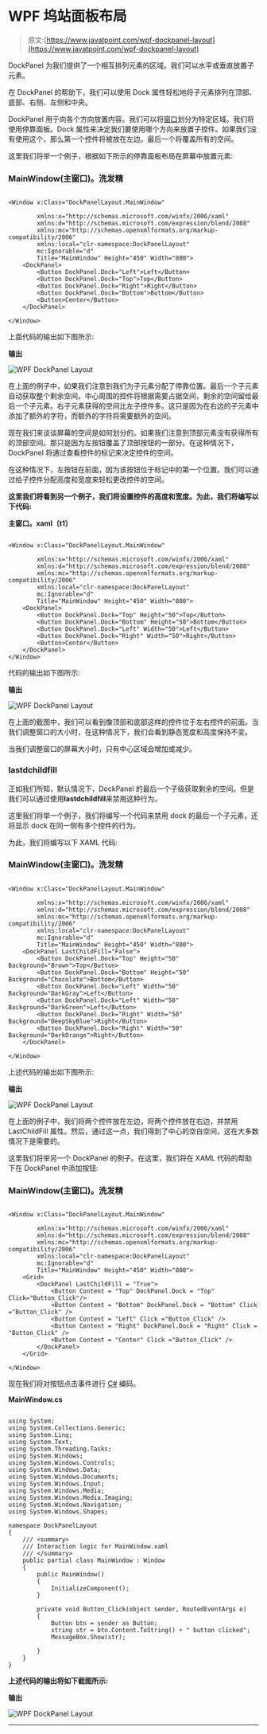 # WPF 坞站面板布局

> 原文:[https://www.javatpoint.com/wpf-dockpanel-layout](https://www.javatpoint.com/wpf-dockpanel-layout)

DockPanel 为我们提供了一个相互排列元素的区域。我们可以水平或垂直放置子元素。

在 DockPanel 的帮助下，我们可以使用 Dock 属性轻松地将子元素排列在顶部、底部、右侧、左侧和中央。

DockPanel 用于向各个方向放置内容。我们可以将[窗口](https://www.javatpoint.com/windows)划分为特定区域。我们将使用停靠面板。Dock 属性来决定我们要使用哪个方向来放置子控件。如果我们没有使用这个，那么第一个控件将被放在左边。最后一个将覆盖所有的空间。

这里我们将举一个例子，根据如下所示的停靠面板布局在屏幕中放置元素:

### MainWindow(主窗口)。洗发精

```

<Window x:Class="DockPanelLayout.MainWindow"

        xmlns:x="http://schemas.microsoft.com/winfx/2006/xaml"
        xmlns:d="http://schemas.microsoft.com/expression/blend/2008"
        xmlns:mc="http://schemas.openxmlformats.org/markup-compatibility/2006"
        xmlns:local="clr-namespace:DockPanelLayout"
        mc:Ignorable="d"
        Title="MainWindow" Height="450" Width="800">
    <DockPanel>
        <Button DockPanel.Dock="Left">Left</Button>
        <Button DockPanel.Dock="Top">Top</Button>
        <Button DockPanel.Dock="Right">Right</Button>
        <Button DockPanel.Dock="Bottom">Bottom</Button>
        <Button>Center</Button>
    </DockPanel>

</Window>

```

上面代码的输出如下图所示:

**输出**

![WPF DockPanel Layout](../Images/2354df5a4fed7bfb84e13022cbd22e4e.png)

在上面的例子中，如果我们注意到我们为子元素分配了停靠位置。最后一个子元素自动获取整个剩余空间。中心周围的控件将根据需要占据空间，剩余的空间留给最后一个子元素。右子元素获得的空间比左子控件多。这只是因为在右边的子元素中添加了额外的字符，而额外的字符将需要额外的空间。

现在我们来谈谈屏幕的空间是如何划分的。如果我们注意到顶部元素没有获得所有的顶部空间。那只是因为左按钮覆盖了顶部按钮的一部分。在这种情况下，DockPanel 将通过查看控件的标记来决定控件的空间。

在这种情况下，左按钮在前面，因为该按钮位于标记中的第一个位置。我们可以通过给子控件分配高度和宽度来轻松更改控件的空间。

**这里我们将看到另一个例子，我们将设置控件的高度和宽度。为此，我们将编写以下代码:**

**主窗口。xaml〔t1〕**

```

<Window x:Class="DockPanelLayout.MainWindow"

        xmlns:x="http://schemas.microsoft.com/winfx/2006/xaml"
        xmlns:d="http://schemas.microsoft.com/expression/blend/2008"
        xmlns:mc="http://schemas.openxmlformats.org/markup-compatibility/2006"
        xmlns:local="clr-namespace:DockPanelLayout"
        mc:Ignorable="d"
        Title="MainWindow" Height="450" Width="800">
    <DockPanel>
        <Button DockPanel.Dock="Top" Height="50">Top</Button>
        <Button DockPanel.Dock="Bottom" Height="50">Bottom</Button>
        <Button DockPanel.Dock="Left" Width="50">Left</Button>
        <Button DockPanel.Dock="Right" Width="50">Right</Button>
        <Button>Center</Button>
    </DockPanel>
</Window>

```

代码的输出如下图所示:

**输出**

![WPF DockPanel Layout](../Images/db5f1df396a0b7aa62fb7437019db0fd.png)

在上面的截图中，我们可以看到像顶部和底部这样的控件位于左右控件的前面。当我们调整窗口的大小时，在这种情况下，我们会看到静态宽度和高度保持不变。

当我们调整窗口的屏幕大小时，只有中心区域会增加或减少。

### lastdchildfill

正如我们所知，默认情况下，DockPanel 的最后一个子级获取剩余的空间。但是我们可以通过使用**lastdchildfill**来禁用这种行为。

这里我们将举一个例子，我们将编写一个代码来禁用 dock 的最后一个子元素，还将显示 dock 在同一侧有多个控件的行为。

为此，我们将编写以下 XAML 代码:

### MainWindow(主窗口)。洗发精

```

<Window x:Class="DockPanelLayout.MainWindow"

        xmlns:x="http://schemas.microsoft.com/winfx/2006/xaml"
        xmlns:d="http://schemas.microsoft.com/expression/blend/2008"
        xmlns:mc="http://schemas.openxmlformats.org/markup-compatibility/2006"
        xmlns:local="clr-namespace:DockPanelLayout"
        mc:Ignorable="d"
        Title="MainWindow" Height="450" Width="800">
    <DockPanel LastChildFill="False">
        <Button DockPanel.Dock="Top" Height="50" Background="Brown">Top</Button>
        <Button DockPanel.Dock="Bottom" Height="50" Background="Chocolate">Bottom</Button>
        <Button DockPanel.Dock="Left" Width="50" Background="DarkGray">Left</Button>
        <Button DockPanel.Dock="Left" Width="50" Background="DarkGreen">Left</Button>
        <Button DockPanel.Dock="Right" Width="50" Background="DeepSkyBlue">Right</Button>
        <Button DockPanel.Dock="Right" Width="50" Background="DarkOrange">Right</Button>
    </DockPanel>

</Window>

```

上述代码的输出如下图所示:

**输出**

![WPF DockPanel Layout](../Images/9eaa3a824bd2ca84e58db64ec630e6dd.png)

在上面的例子中，我们将两个控件放在左边，将两个控件放在右边，并禁用 LastChildFill 属性。然后，通过这一点，我们得到了中心的空白空间，这在大多数情况下是需要的。

这里我们将举另一个 DockPanel 的例子。在这里，我们将在 XAML 代码的帮助下在 DockPanel 中添加按钮:

### MainWindow(主窗口)。洗发精

```

<Window x:Class="DockPanelLayout.MainWindow"

        xmlns:x="http://schemas.microsoft.com/winfx/2006/xaml"
        xmlns:d="http://schemas.microsoft.com/expression/blend/2008"
        xmlns:mc="http://schemas.openxmlformats.org/markup-compatibility/2006"
        xmlns:local="clr-namespace:DockPanelLayout"
        mc:Ignorable="d"
        Title="MainWindow" Height="450" Width="800">
    <Grid>
        <DockPanel LastChildFill = "True">
            <Button Content = "Top" DockPanel.Dock = "Top" Click="Button_Click"/>
            <Button Content = "Bottom" DockPanel.Dock = "Bottom" Click ="Button_Click" />
            <Button Content = "Left" Click ="Button_Click" />
            <Button Content = "Right" DockPanel.Dock = "Right" Click = "Button_Click" />
            <Button Content = "Center" Click ="Button_Click" />
        </DockPanel>
    </Grid>

</Window>

```

现在我们将对按钮点击事件进行 [C#](https://www.javatpoint.com/c-sharp-tutorial) 编码。

**MainWindow.cs**

```

using System;
using System.Collections.Generic;
using System.Linq;
using System.Text;
using System.Threading.Tasks;
using System.Windows;
using System.Windows.Controls;
using System.Windows.Data;
using System.Windows.Documents;
using System.Windows.Input;
using System.Windows.Media;
using System.Windows.Media.Imaging;
using System.Windows.Navigation;
using System.Windows.Shapes;

namespace DockPanelLayout
{
    /// <summary>
    /// Interaction logic for MainWindow.xaml
    /// </summary>
    public partial class MainWindow : Window
    {
        public MainWindow()
        {
            InitializeComponent();
        }

        private void Button_Click(object sender, RoutedEventArgs e)
        {
            Button btn = sender as Button;
            string str = btn.Content.ToString() + " button clicked";
            MessageBox.Show(str);

        }
    }
}

```

**上述代码的输出将如下截图所示:**

**输出**

![WPF DockPanel Layout](../Images/2f776c2ff6f1727d12707457bc454533.png)

* * *